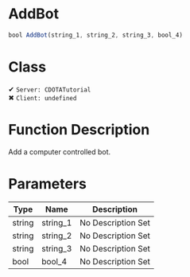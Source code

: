 # AddBot
```js	
bool AddBot(string_1, string_2, string_3, bool_4)
```
# Class
✔ `Server: CDOTATutorial`  
✖ `Client: undefined`  

# Function Description
Add a computer controlled bot.
# Parameters
Type|Name|Description
--|--|--
string|string_1|No Description Set
string|string_2|No Description Set
string|string_3|No Description Set
bool|bool_4|No Description Set
